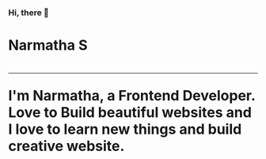 ### Hi, there  👋

<h1>Narmatha S<h1>
  
 <hr>
  
<strong>I'm Narmatha, a Frontend Developer. Love to Build beautiful websites and I love to learn new things and build creative website.<strong>

